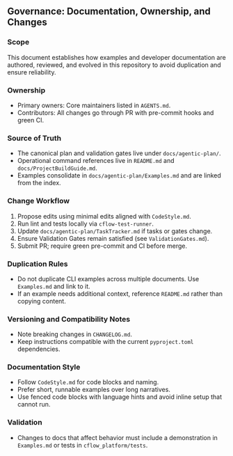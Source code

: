 ## Governance: Documentation, Ownership, and Changes

### Scope

This document establishes how examples and developer documentation are authored, reviewed, and evolved in this repository to avoid duplication and ensure reliability.

### Ownership

- Primary owners: Core maintainers listed in `AGENTS.md`.
- Contributors: All changes go through PR with pre-commit hooks and green CI.

### Source of Truth

- The canonical plan and validation gates live under `docs/agentic-plan/`.
- Operational command references live in `README.md` and `docs/ProjectBuildGuide.md`.
- Examples consolidate in `docs/agentic-plan/Examples.md` and are linked from the index.

### Change Workflow

1. Propose edits using minimal edits aligned with `CodeStyle.md`.
2. Run lint and tests locally via `cflow-test-runner`.
3. Update `docs/agentic-plan/TaskTracker.md` if tasks or gates change.
4. Ensure Validation Gates remain satisfied (see `ValidationGates.md`).
5. Submit PR; require green pre-commit and CI before merge.

### Duplication Rules

- Do not duplicate CLI examples across multiple documents. Use `Examples.md` and link to it.
- If an example needs additional context, reference `README.md` rather than copying content.

### Versioning and Compatibility Notes

- Note breaking changes in `CHANGELOG.md`.
- Keep instructions compatible with the current `pyproject.toml` dependencies.

### Documentation Style

- Follow `CodeStyle.md` for code blocks and naming.
- Prefer short, runnable examples over long narratives.
- Use fenced code blocks with language hints and avoid inline setup that cannot run.

### Validation

- Changes to docs that affect behavior must include a demonstration in `Examples.md` or tests in `cflow_platform/tests`.


